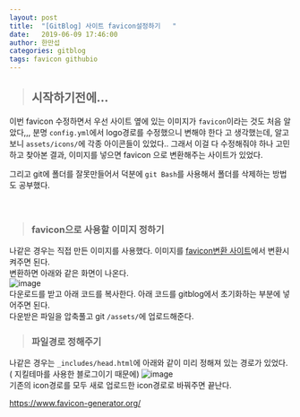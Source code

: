 ```yaml
---
layout: post
title:  "[GitBlog] 사이트 favicon설정하기   "
date:   2019-06-09 17:46:00
author: 한만섭
categories: gitblog
tags: favicon githubio
---
```


> ## 시작하기전에... 
이번 favicon 수정하면서 우선 사이트 옆에 있는 이미지가 `favicon`이라는 것도 처음 알았다,,, 분명 `config.yml`에서 logo경로를 수정했으니 변해야 한다
고 생각했는데, 알고보니 `assets/icons/`에 각종 아이콘들이 있었다.. 그래서 이걸 다 수정해줘야 하나 고민하고 찾아본 결과, 이미지를 넣으면 favicon
으로 변환해주는 사이트가 있었다.  

그리고 git에 폴더를 잘못만들어서 덕분에 `git Bash`를 사용해서 폴더를 삭제하는 방법도 공부했다.  


　  
   
   
> ### favicon으로 사용할 이미지 정하기  
나같은 경우는 직접 만든 이미지를 사용했다. 이미지를 [favicon변환 사이트](https://www.favicon-generator.org/)에서 변환시켜주면 된다.  
변환하면 아래와 같은 화면이 나온다.  
![image](https://user-images.githubusercontent.com/46010705/59157045-43b84280-8adf-11e9-831c-296848cb0667.png)  
다운로드를 받고 아래 코드를 복사한다. 아래 코드를 gitblog에서 초기화하는 부분에 넣어주면 된다.  
다운받은 파일을 압축풀고 git `/assets/`에 업로드해준다.  

> ### 파일경로 정해주기  
나같은 경우는 `_includes/head.html`에 아래와 같이 미리 정해져 있는 경로가 있었다. ( 지킬테마를 사용한 블로그이기 때문에)
![image](https://user-images.githubusercontent.com/46010705/59157076-a8739d00-8adf-11e9-89a0-58fb5a784a69.png)  
기존의 icon경로를 모두 새로 업로드한 icon경로로 바꿔주면 끝난다.  










https://www.favicon-generator.org/
